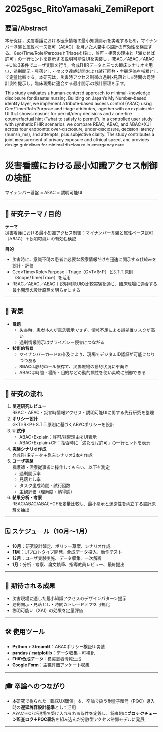 # 2025gsc_RitoYamasaki_ZemiReport
## 要旨/Abstract
本研究は，災害看護における医療情報の最小知識開示を実現するため，マイナンバー基盤と属性ベース認可（ABAC）を用いた人間中心設計の有効性を検証する。Geo/Time/Role/PurposeとTriageを核に，許可・拒否の理由と「満たせば許可」の一行ヒントを提示する説明可能性UIを実装し，RBAC／ABAC／ABAC＋UIの3条件でユーザ実験を行う。合成FHIRデータと三つの臨床シナリオを用い，過剰開示・見落とし・タスク達成時間および試行回数・主観評価を指標として定量比較する。本研究は，災害時アクセス制御の過剰×見落とし×時間の同時計測を提示し，臨床現場に適合する最小開示の設計原理を示す。

This study evaluates a human-centered approach to minimal-knowledge disclosure for disaster nursing. Building on Japan’s My Number–based identity layer, we implement attribute-based access control (ABAC) using Geo/Time/Role/Purpose and triage attributes, together with an explainable UI that shows reasons for permit/deny decisions and a one-line counterfactual hint (“what to satisfy to permit”). In a controlled user study with synthetic FHIR scenarios, we compare RBAC, ABAC, and ABAC+XUI across four endpoints: over-disclosure, under-disclosure, decision latency (human_ms), and attempts, plus subjective clarity. The study contributes a joint measurement of privacy exposure and clinical speed, and provides design guidelines for minimal disclosure in emergency care. 


# 災害看護における最小知識アクセス制御の検証  
マイナンバー基盤 × ABAC × 説明可能UI

---

## 🎯 研究テーマ / 目的
**テーマ**  
災害看護における最小知識アクセス制御：マイナンバー基盤と属性ベース認可（ABAC）＋説明可能UIの有効性検証  

**目的**  
- 災害時に、意識不明の患者に必要な医療情報だけを迅速に開示する仕組みを設計・評価  
- Geo×Time×Role×Purpose＋Triage（G×T×R×P）とS.T.T.原則（Scope/Time/Trace）を活用  
- RBAC／ABAC／ABAC＋説明可能UIの比較実験を通じ、臨床現場に適合する最小開示の設計原理を明らかにする

---

## 🏥 背景
- **課題**  
  - 災害時、患者本人が意思表示できず、情報不足による誤処置リスクが高い  
  - 過剰情報開示はプライバシー侵害につながる
- **技術的背景**  
  - マイナンバーカードの普及により、現場でデジタルID認証が可能になりつつある  
  - RBACは静的ロール依存で、災害現場の動的状況に不向き  
  - ABACは時間・場所・目的などの動的属性を使い柔軟に制御できる

---

## 🔄 研究の流れ
1. **関連研究レビュー**  
   RBAC・ABAC・災害時情報アクセス・説明可能UIに関する先行研究を整理
2. **ポリシー設計**  
   G×T×R×P＋S.T.T.原則に基づくABACポリシーを設計
3. **UI試作**  
   - ABAC+Explain：許可/拒否理由をUI表示  
   - ABAC+Explain+CF：拒否時に「満たせば許可」の一行ヒントを表示
4. **実験シナリオ作成**  
   合成FHIRデータ＋臨床シナリオ3本を作成
5. **ユーザ実験**  
   看護師・医療従事者に操作してもらい、以下を測定
   - 過剰開示率
   - 見落とし率
   - タスク達成時間・試行回数
   - 主観評価（理解度・納得感）
6. **結果分析・考察**  
   RBAC/ABAC/ABAC+CFを定量比較し、最小開示と迅速性を両立する設計原理を抽出

---

## 🗓 スケジュール（10月〜1月）
- **10月**：研究設計確定、ポリシー草案、シナリオ作成  
- **11月**：UIプロトタイプ開発、合成データ投入、動作テスト  
- **12月**：ユーザ実験実施、データ収集、一次解析  
- **1月**：分析・考察、論文執筆、指導教員レビュー、最終提出  

---

## 🌱 期待される成果
- 災害現場に適した最小知識アクセスのデザインパターン提示  
- 過剰開示・見落とし・時間のトレードオフを可視化  
- 説明可能UI（XAI）の効果を定量評価  

---

## 🛠 使用ツール
- **Python + Streamlit**：ABACポリシー検証UI実装  
- **pandas / matplotlib**：データ収集・可視化  
- **FHIR合成データ**：模擬患者情報生成  
- **Google Form**：主観評価アンケート収集  

---

## 🎓 卒論へのつながり
- 本研究で得られた「臨床UX閾値」を、卒論で扱う耐量子暗号（PQC）導入時の**遅延許容設計基準**として活用  
- ABAC＋CFが現場で受け入れられる条件を定義し、将来的に**ブロックチェーン監査ログ＋PQC署名**を組み込んだ分散型アクセス制御モデルに発展  

---
